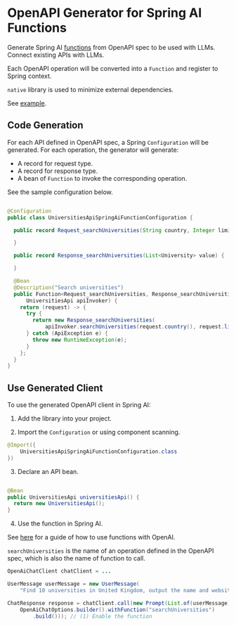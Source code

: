 # OpenAPI Generator for Spring AI Functions

Generate Spring
AI [functions](https://docs.spring.io/spring-ai/reference/api/functions.html)
from OpenAPI spec to
be used with LLMs. Connect existing APIs with LLMs.

Each OpenAPI operation will be converted into a `Function` and register to
Spring context.

`native` library is used to minimize external dependencies.

See [example](example).

## Code Generation

For each API defined in OpenAPI spec, a Spring `Configuration` will be
generated. For each operation, the generator will generate:

* A record for request type.
* A record for response type.
* A bean of `Function` to invoke the corresponding operation.

See the sample configuration below.

```java

@Configuration
public class UniversitiesApiSpringAiFunctionConfiguration {

  public record Request_searchUniversities(String country, Integer limit) {

  }

  public record Response_searchUniversities(List<University> value) {

  }

  @Bean
  @Description("Search universities")
  public Function<Request_searchUniversities, Response_searchUniversities> searchUniversities(
      UniversitiesApi apiInvoker) {
    return (request) -> {
      try {
        return new Response_searchUniversities(
            apiInvoker.searchUniversities(request.country(), request.limit()));
      } catch (ApiException e) {
        throw new RuntimeException(e);
      }
    };
  }
}
```

## Use Generated Client

To use the generated OpenAPI client in Spring AI:

1. Add the library into your project.

2. Import the `Configuration` or using component scanning.

```java
@Import({
    UniversitiesApiSpringAiFunctionConfiguration.class
})
```

3. Declare an API bean.

```java

@Bean
public UniversitiesApi universitiesApi() {
  return new UniversitiesApi();
}
```

4. Use the function in Spring AI.

See [here](https://docs.spring.io/spring-ai/reference/api/clients/functions/openai-chat-functions.html)
for a guide of how to use functions with OpenAI.

`searchUniversities` is the name of an operation defined in the OpenAPI spec,
which is also the name of function to call.

```java
OpenAiChatClient chatClient = ...

UserMessage userMessage = new UserMessage(
    "Find 10 universities in United Kingdom, output the name and website in CSV format.");

ChatResponse response = chatClient.call(new Prompt(List.of(userMessage),
    OpenAiChatOptions.builder().withFunction("searchUniversities")
        .build())); // (1) Enable the function
```